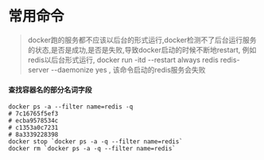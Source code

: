 # 常用命令

> docker跑的服务都不应该以后台的形式运行,docker检测不了后台运行服务的状态,是否是成功,是否是失败,导致docker启动的时候不断地restart, 例如redis以后台形式运行, docker run -itd --restart always redis redis-server --daemonize yes , 该命令启动的redis服务会失败

#### 查找容器名的部分名词字段
```
docker ps -a --filter name=redis -q
# 7c16765f5ef3
# ecba9578534c
# c1353a0c7231
# 8a3339228398
docker stop `docker ps -a -q --filter name=redis`
docker rm `docker ps -a -q --filter name=redis`
```
